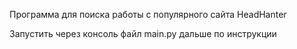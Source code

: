 Программа для поиска работы c популярного сайта HeadHanter

Запустить через консоль файл main.py
дальше по инструкции
